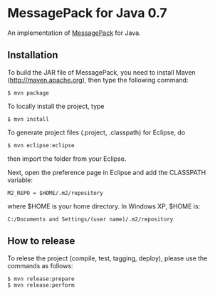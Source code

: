 # MessagePack for Java 0.7

An implementation of [MessagePack](http://msgpack.org/) for Java.

## Installation

To build the JAR file of MessagePack, you need to install Maven (http://maven.apache.org), then type the following command:

    $ mvn package

To locally install the project, type

    $ mvn install

To generate project files (.project, .classpath) for Eclipse, do

    $ mvn eclipse:eclipse

then import the folder from your Eclipse.

Next, open the preference page in Eclipse and add the CLASSPATH variable:

    M2_REPO = $HOME/.m2/repository

where $HOME is your home directory. In Windows XP, $HOME is:

    C:/Documents and Settings/(user name)/.m2/repository


## How to release

To relese the project (compile, test, tagging, deploy), please use the commands as follows:

    $ mvn release:prepare
    $ mvn release:perform


